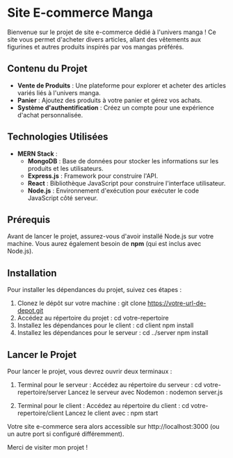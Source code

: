 # Site E-commerce Manga

Bienvenue sur le projet de site e-commerce dédié à l'univers manga ! Ce site vous permet d'acheter divers articles, allant des vêtements aux figurines et autres produits inspirés par vos mangas préférés.

## Contenu du Projet

- **Vente de Produits** : Une plateforme pour explorer et acheter des articles variés liés à l'univers manga.
- **Panier** : Ajoutez des produits à votre panier et gérez vos achats.
- **Système d'authentification** : Créez un compte pour une expérience d'achat personnalisée.

## Technologies Utilisées

- **MERN Stack** : 
  - **MongoDB** : Base de données pour stocker les informations sur les produits et les utilisateurs.
  - **Express.js** : Framework pour construire l'API.
  - **React** : Bibliothèque JavaScript pour construire l'interface utilisateur.
  - **Node.js** : Environnement d'exécution pour exécuter le code JavaScript côté serveur.

## Prérequis

Avant de lancer le projet, assurez-vous d'avoir installé Node.js sur votre machine. Vous aurez également besoin de **npm** (qui est inclus avec Node.js).

## Installation

Pour installer les dépendances du projet, suivez ces étapes :

1. Clonez le dépôt sur votre machine :
   git clone https://votre-url-de-depot.git
2. Accédez au répertoire du projet :
   cd votre-repertoire
3. Installez les dépendances pour le client :
   cd client
   npm install
4. Installez les dépendances pour le serveur :
   cd ../server
   npm install

## Lancer le Projet

Pour lancer le projet, vous devrez ouvrir deux terminaux :

1. Terminal pour le serveur :
   Accédez au répertoire du serveur :
   cd votre-repertoire/server
   Lancez le serveur avec Nodemon :
   nodemon server.js

2. Terminal pour le client :
   Accédez au répertoire du client :
   cd votre-repertoire/client
   Lancez le client avec :
   npm start

Votre site e-commerce sera alors accessible sur http://localhost:3000 (ou un autre port si configuré différemment).

Merci de visiter mon projet !
